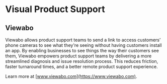 # Visual Product Support

## Viewabo

Viewabo allows product support teams to send a link to access customers’ phone cameras to see what they're seeing without having customers install an app. By enabling businesses to see things the way their customers see them, Viewabo empowers product support teams by delivering a more streamlined diagnosis and issue resolution process. This reduces friction, faster turnaround times, and a better remote product support experience.

Learn more at [www.viewabo.com](https://www.viewabo.com).
